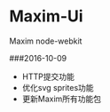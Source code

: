 # Maxim-Ui
Maxim node-webkit

###2016-10-09
- HTTP提交功能
- 优化svg sprites功能
- 更新Maxim所有功能包
















